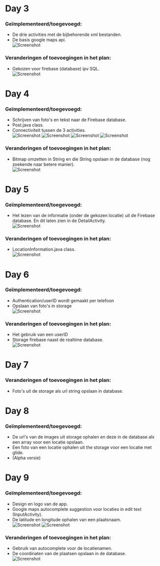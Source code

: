 # Day 3
### Geïmplementeerd/toegevoegd:
- De drie activities met de bijbehorende xml bestanden.
- De basis google maps api.</br>
![Screenshot](doc/map_week_1.jpeg)

### Veranderingen of toevoegingen in het plan:
- Gekozen voor firebase (database) ipv SQL.</br>
![Screenshot](doc/DesignDoc3.png)

# Day 4
### Geïmplementeerd/toegevoegd:
- Schrijven van foto's en tekst naar de Firebase database. 
- Post.java class.
- Connectiviteit tussen de 3 activities.</br>
![Screenshot](doc/marker_week_1.jpeg)
![Screenshot](doc/detail_week_1.jpeg)
![Screenshot](doc/input_week_1.jpeg)
![Screenshot](doc/firebase_home.jpeg)

### Veranderingen of toevoegingen in het plan:
- Bitmap omzetten in String en die String opslaan in de database (nog zoekende naar betere manier).</br>
![Screenshot](doc/DesignDoc4.png)

# Day 5
### Geïmplementeerd/toegevoegd:
- Het lezen van de informatie (onder de gekozen locatie) uit de Firebase database. En dit laten zien in de DetailActivity.</br>
![Screenshot](doc/database_week_1.jpeg)

### Veranderingen of toevoegingen in het plan:
- LocationInformation.java class.</br>
![Screenshot](doc/DesignDoc5.png)

# Day 6
### Geïmplementeerd/toegevoegd:
- Authentication/userID wordt gemaakt per telefoon
- Opslaan van foto's in storage</br>
![Screenshot](doc/authentication_firebase.jpeg)

### Veranderingen of toevoegingen in het plan:
- Het gebruik van een userID
- Storage firebase naast de realtime database.</br>
![Screenshot](doc/DesignDoc6.png)

# Day 7
### Veranderingen of toevoegingen in het plan:
- Foto's uit de storage als url string opslaan in database.</br>

# Day 8
### Geïmplementeerd/toegevoegd:
- De url's van de images uit storage ophalen en deze in de database als een array voor een locatie opslaan.
- Een foto van een locatie ophalen uit the storage voor een locatie met glide.
- (Alpha versie)</br>

# Day 9
### Geïmplementeerd/toegevoegd:
- Design en logo van de app.
- Google maps autocomplete suggestion voor locaties in edit text (InputActivity).
- De latitude en longitude ophalen van een plaatsnaam.</br>
![Screenshot](doc/autocomplete_google.jpeg)
![Screenshot](doc/coordinates_firebase.jpeg)

### Veranderingen of toevoegingen in het plan:
- Gebruik van autocomplete voor de locatienamen.
- De coordinaten van de plaatsen opslaan in de database.</br>
![Screenshot](doc/DesignDoc9.png)
